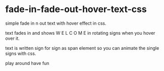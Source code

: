 # fade-in-fade-out-hover-text-css
simple fade in n out text with hover effect in css.

text fades in and shows W E L C O M E in rotating signs when you hover over it.

text is written sign for sign as span element so you can 
animate the single signs with css.

play around have fun
